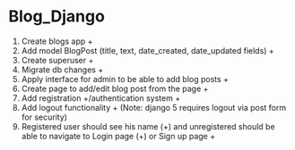# Blog_Django
1. Create blogs app +
2. Add model BlogPost (title, text, date_created, date_updated fields) +
3. Create superuser +
4. Migrate db changes +
5. Apply interface for admin to be able to add blog posts +
6. Create page to add/edit blog post from the page +
7. Add registration +/authentication system +
8. Add logout functionality + (Note: django 5 requires logout via post form for security)
9. Registered user should see his name (+) and unregistered should be able to navigate to Login page (+) or Sign up page +
